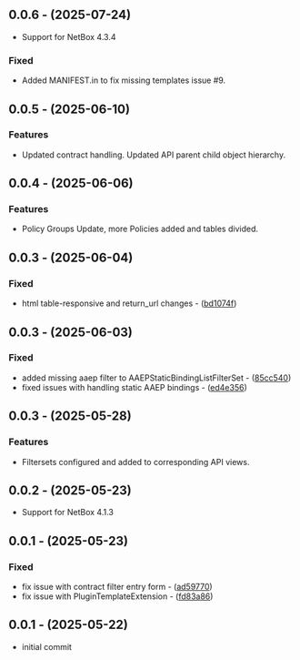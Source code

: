 ## 0.0.6 - (2025-07-24)
* Support for NetBox 4.3.4
### Fixed
* Added MANIFEST.in to fix missing templates issue #9.

## 0.0.5 - (2025-06-10)
### Features
* Updated contract handling. Updated API parent child object hierarchy.

## 0.0.4 - (2025-06-06)
### Features
* Policy Groups Update, more Policies added and tables divided.

## 0.0.3 - (2025-06-04)
### Fixed
* html table-responsive and return_url changes - ([bd1074f](https://github.com/marc-development/netbox-aci/commit/bd1074f))

## 0.0.3 - (2025-06-03)
### Fixed
* added missing aaep filter to AAEPStaticBindingListFilterSet - ([85cc540](https://github.com/marc-development/netbox-aci/commit/85cc540))
* fixed issues with handling static AAEP bindings - ([ed4e356](https://github.com/marc-development/netbox-aci/commit/ed4e356))

## 0.0.3 - (2025-05-28)
### Features
* Filtersets configured and added to corresponding API views.

## 0.0.2 - (2025-05-23)
* Support for NetBox 4.1.3

## 0.0.1 - (2025-05-23)
### Fixed
* fix issue with contract filter entry form - ([ad59770](https://github.com/marc-development/netbox-aci/commit/ad59770))
* fix issue with PluginTemplateExtension - ([fd83a86](https://github.com/marc-development/netbox-aci/commit/fd83a86))

## 0.0.1 - (2025-05-22)
* initial commit
